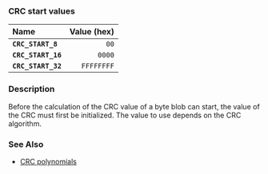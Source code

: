 ### CRC start values

| Name | Value (hex) |
| :--- | ---: |
|**`CRC_START_8`**|`00`|
|**`CRC_START_16`**|`0000`|
|**`CRC_START_32`**|`FFFFFFFF`|

### Description

Before the calculation of the CRC value of a byte blob can start, the value of the CRC must first be initialized. The value to use depends on the CRC algorithm.

### See Also

* [CRC polynomials](crc_poly.md)